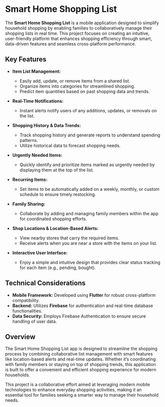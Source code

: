 # Smart Home Shopping List

The **Smart Home Shopping List** is a mobile application designed to simplify household shopping by enabling families to collaboratively manage their shopping lists in real time. This project focuses on creating an intuitive, user-friendly platform that enhances shopping efficiency through smart, data-driven features and seamless cross-platform performance.

## Key Features

- **Item List Management:**  
  - Easily add, update, or remove items from a shared list.
  - Organize items into categories for streamlined shopping.
  - Predict item quantities based on past shopping data and trends.

- **Real-Time Notifications:**  
  - Instant alerts notify users of any additions, updates, or removals on the list.

- **Shopping History & Data Trends:**  
  - Track shopping history and generate reports to understand spending patterns.
  - Utilize historical data to forecast shopping needs.

- **Urgently Needed Items:**  
  - Quickly identify and prioritize items marked as urgently needed by displaying them at the top of the list.

- **Recurring Items:**  
  - Set items to be automatically added on a weekly, monthly, or custom schedule to ensure timely restocking.

- **Family Sharing:**  
  - Collaborate by adding and managing family members within the app for coordinated shopping efforts.

- **Shop Locations & Location-Based Alerts:**  
  - View nearby stores that carry the required items.
  - Receive alerts when you are near a store with the items on your list.

- **Interactive User Interface:**  
  - Enjoy a simple and intuitive design that provides clear status tracking for each item (e.g., pending, bought).

## Technical Considerations

- **Mobile Framework:** Developed using **Flutter** for robust cross-platform compatibility.
- **Backend:** Utilizes **Firebase** for authentication and real-time database functionalities.
- **Data Security:** Employs Firebase Authentication to ensure secure handling of user data.

## Overview

The Smart Home Shopping List app is designed to streamline the shopping process by combining collaborative list management with smart features like location-based alerts and real-time updates. Whether it’s coordinating with family members or staying on top of shopping trends, this application is built to offer a convenient and efficient shopping experience for modern households.

This project is a collaborative effort aimed at leveraging modern mobile technologies to enhance everyday shopping activities, making it an essential tool for families seeking a smarter way to manage their household needs.
